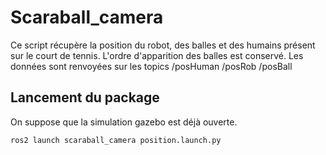 # Scaraball_camera

Ce script récupère la position du robot, des balles et des humains présent sur le court de tennis. 
L'ordre d'apparition des balles est conservé. 
Les données sont renvoyées sur les topics /posHuman /posRob /posBall

## Lancement du package
On suppose que la simulation gazebo est déjà ouverte. 

```
ros2 launch scaraball_camera position.launch.py
```

